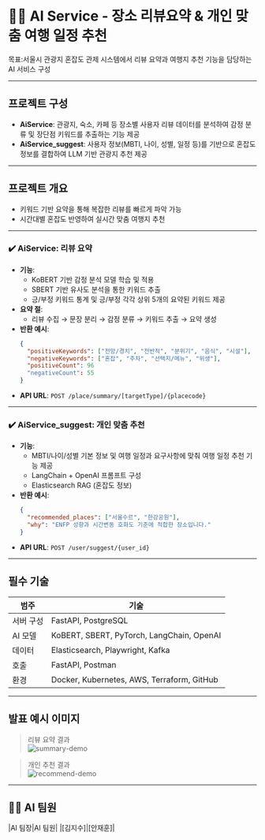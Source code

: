 # 🧑‍📛 AI Service - 장소 리뷰요약 & 개인 맞춤 여행 일정 추천

목표:서울시 관광지 혼잡도 관제 시스템에서 리뷰 요약과 여행지 추천 기능을 담당하는 AI 서비스 구성

---

## 프로젝트 구성

- **AiService**: 관광지, 숙소, 카페 등 장소별 사용자 리뷰 데이터를 분석하여 감정 분류 및 장단점 키워드를 추출하는 기능 제공
- **AiService_suggest**: 사용자 정보(MBTI, 나이, 성별, 일정 등)를 기반으로 혼잡도 정보를 결합하여 LLM 기반 관광지 추천 제공

---

## 프로젝트 개요

- 키워드 기반 요약을 통해 복잡한 리뷰를 빠르게 파악 가능
- 시간대별 혼잡도 반영하여 실시간 맞춤 여행지 추천

---
### ✔️ AiService: 리뷰 요약

- **기능**: 
  - KoBERT 기반 감정 분석 모델 학습 및 적용
  - SBERT 기반 유사도 분석을 통한 키워드 추출
  - 긍/부정 키워드 통계 및 긍/부정 각각 상위 5개의 요약된 키워드 제공
- **요약 절**:
  - 리뷰 수집 → 문장 분리 → 감정 분류 → 키워드 추출 → 요약 생성
- **반환 예시**:
  ```json
  {
    "positiveKeywords": ["전망/경치", "전반적", "분위기", "음식", "시설"],
    "negativeKeywords": ["혼잡", "주차", "선택지/메뉴", "위생"],
    "positiveCount": 96
    "negativeCount": 55
  }
  ```
- **API URL**: `POST /place/summary/[targetType]/{placecode}`

---

### ✔️ AiService_suggest: 개인 맞춤 추천

- **기능**:
  - MBTI/나이/성별 기본 정보 및 여행 일정과 요구사항에 맞춰 여행 일정 추천 기능 제공
  - LangChain + OpenAI 프롬프트 구성
  - Elasticsearch RAG (혼잡도 정보)
- **반환 예시**:
  ```json
  {
    "recommended_places": ["서울수르", "한강공원"],
    "why": "ENFP 성향과 시간변동 호화도 기준에 적합한 장소입니다."
  }
  ```
- **API URL**: `POST /user/suggest/{user_id}`

---

## 필수 기술

| 범주 | 기술 |
|--|--|
| 서버 구성 | FastAPI, PostgreSQL |
| AI 모델 | KoBERT, SBERT, PyTorch, LangChain, OpenAI |
| 데이터 | Elasticsearch, Playwright, Kafka |
| 호출 | FastAPI, Postman |
| 환경 | Docker, Kubernetes, AWS, Terraform, GitHub |

---


## 발표 예시 이미지

> 리뷰 요약 결과  
![summary-demo](images/summary_result.png)

> 개인 추천 결과  
![recommend-demo](images/recommend_result.png)

---

## 💁‍♂️ AI 팀원
|AI 팀장|AI 팀원|
|[김지수]|[안재훈]|
